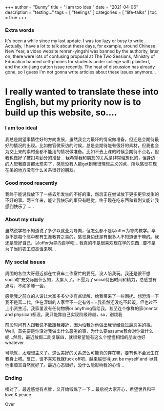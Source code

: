 +++
author = "Bunny"
title = "I am too ideal"
date = "2021-04-06"
description = "testing..."
tags = [
    "feelings"
]
categories = [
    "life-talks"
]
toc = true
+++


### Extra words
It's been a while since my last update. I was too lazy or busy to write. Actually, I have a lot to talk about these days, for example, around Chinese New Year, a video website renren-yingshi was banned by the authority, later on, there were lots of confusing proposal at The Two Sessions, Ministry of Education banned cell-phones for students under college with plaintext, and the xin-jiang cutton issue recently. The heat of discussion has already gone, so I guess I'm not gonna write articles about these issues anymore...

<!--more-->

# I really wanted to translate these into English, but my priority now is to build up this website, so....

### I am too ideal
我总是期望事情往好的方向发展，虽然我会为最坏的情况做准备，但还是会期待最好的情况的出现。比如做官微采访的时候，总是会期待能有很好的素材，但我也会为交上来的素材全都不能用的情况做准备。比如不去上课的时候会期待不点名，但我也做好了被扣考勤分的准备…
我希望我和朋友的关系是非常理想化的，但身边的人恕我直言都太现实了，感觉没有人能get到我很理想主义的点，所以感觉在现在呆的地方没有什么关系很好的朋友。

### Good mood reacently
我终于能说我放下了一些去年发生的不好的事，然后正在尝试放下更多更早发生的不好的事。两三年来，能让我快乐的事只有睡觉，终于现在吃东西和看剧又能让我感到快乐了……

### About my study
虽然说学校不知道说了多少以就业为导向，但怎么都不是以offer为导向教学。毕竟不是每个高中都有生涯教育之类的，感觉身边还是有很多人不知道该干嘛的。我还是管好自己，以offer为导向自学吧…
我真的不是很喜欢现在学的东西…要不是为了当码农工资高谁来啊…

### My social issues
周围的各位大哥最近都在忙赛车工作室忙的要死，没人陪我玩。我还是很不想social扩充交际圈什么的，太累人了。不愿为了social付出时间和精力，总感觉有点亏，不如多睡一会。

感觉我之前立的人设让大家多多少少有点误解，给我带来了一些困扰。想澄清一下我不是富二代，住在深圳的人家里不一定有钱=.=我虽然还没吃不起饭，但也过不上小资生活。我家里没有任何物质or anything留给我，甚至连个像样的家(mental and physical)都没。我只能靠自己实现阶级跨越，so，别烦我

前段时间有人跟我说不敢跟我接近，因为怕我对他做出我曾经做过最恶劣的事。Well，首先要是你没对我做出什么恶劣的事，为什么要assume我会对你做什么呢…然后，最近放假二刷复联四，就很希望能有这么个惺惺相惜的朋友也好whatever

可能就，太理想主义了。这么美好的关系怎么可能真的存在嘛，要有也不会发生在我身上吧。反正，谁不喜欢我就fuck off吧，越来越觉得just be myself and let其他事顺其自然就好了。最近心态很好，没什么能影响我的心情…

### Ending
噢对了，最近感觉有点胖，又开始锻炼了一下…
最后祝大家开心，希望世界和平love & peace

Over

